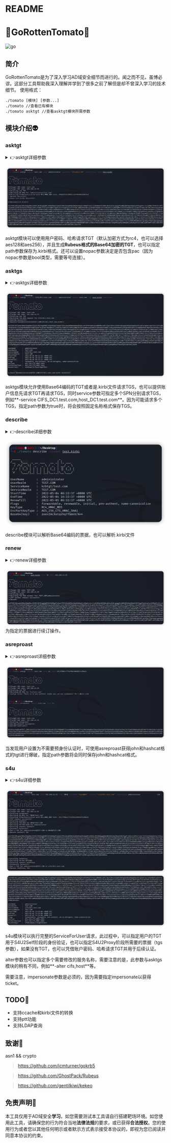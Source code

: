 # README
<h1>🍅GoRottenTomato🍅</h1>

![go](https://img.shields.io/badge/Go-1.17-blue)

## 简介
GoRottenTomato是为了深入学习AD域安全细节而进行的。闻之而不见，虽博必谬。这部分工具帮助我深入理解并学到了很多之前了解但是却不曾深入学习的技术细节。
使用格式：
```
./tomato [模块] [参数...]
./tomato //查看已有模块
./tomato asktgt //查看asktgt模块所需参数
```

## 模块介绍👽
### asktgt
<details>
<summary>👉asktgt详细参数</summary>

```
┌──(root💀kali)-[~/Desktop]
└─# ./tomato asktgt

 _____                      _        
/__   \___  _ __ ___   __ _| |_ ___  
  / /\/ _ \| '_ ` _ \ / _` | __/ _ \ 
 / / | (_) | | | | | | (_| | || (_) |
 \/   \___/|_| |_| |_|\__,_|\__\___/ 

  -dcIP string
        Target KDC's IP address
  -domain string
        Target domain name
  -etype string
        Kind of encryption key (rc4, aes128, aes256) (default "rc4")
  -hash string
        User's password hash
  -nopac
        Whether to include pac, default false
  -password string
        User's password
  -path string
        File save path
  -user string
        Username
``` 

</details>

![](README/7AFACBE8-0B4A-4508-BD7C-B926C8A40E67%202.png)

asktgt模块可以使用用户密码、哈希请求TGT（默认加密方式为rc4，也可以选择aes128和aes256），并且生成**Rubeus格式的Base64加密的TGT**，也可以指定path参数保存为.kirbi格式。还可以设置nopac参数决定是否包含pac（因为nopac参数是bool类型，需要等号连接）。


### asktgs
<details>
<summary>👉asktgs详细参数</summary>

```
                                                                                                                                                                     
┌──(root💀kali)-[~/Desktop]
└─# ./tomato asktgs

 _____                      _        
/__   \___  _ __ ___   __ _| |_ ___  
  / /\/ _ \| '_ ` _ \ / _` | __/ _ \ 
 / / | (_) | | | | | | (_| | || (_) |
 \/   \___/|_| |_| |_|\__,_|\__\___/ 

  -dcIP string
        Target KDC's IP address
  -domain string
        Target domain name
  -etype string
        Kind of encryption key (rc4, aes128, aes256) (default "rc4")
  -hash string
        User's password hash
  -nopac
        Whether to include pac, default false
  -password string
        User's password
  -path
        File save path, default false
  -service string
        services must be specified, comma separated
  -tgt string
        request TGS using the specified TGT (Base64TGT or .kirbi)
  -user string
        Username
```

</details>

![](README/4A1D5386-DBA1-411C-9FE9-289F4E136DD3%202.png)

asktgs模块允许使用Base64编码的TGT或者是.kirbi文件请求TGS，也可以提供账户信息先请求TGT再请求TGS，同时service参数可指定多个SPN分别请求TGS，例如**-service CIFS_DC1.test.com,host_DC1.test.com**。因为可能请求多个TGS，指定path参数为true时，将会按照固定名称格式保存TGS。

### describe
<details>
<summary>👉describe详细参数</summary>

```
┌──(root💀kali)-[~/Desktop]
└─# ./tomato describe

 _____                      _        
/__   \___  _ __ ___   __ _| |_ ___  
  / /\/ _ \| '_ ` _ \ / _` | __/ _ \ 
 / / | (_) | | | | | | (_| | || (_) |
 \/   \___/|_| |_| |_|\__,_|\__\___/ 

  -ticket string
        Ticket that needs to be decrypted (Base64TGT or .kirbi)
```

</details>

![](README/654526B1-5A82-43F8-BDE1-9F050C5DA323%202.png)

describe模块可以解析Base64编码的票据，也可以解析.kirbi文件

### renew
<details>
<summary>👉renew详细参数</summary>

```
┌──(root💀kali)-[~/Desktop]
└─# ./tomato renew 

 _____                      _        
/__   \___  _ __ ___   __ _| |_ ___  
  / /\/ _ \| '_ ` _ \ / _` | __/ _ \ 
 / / | (_) | | | | | | (_| | || (_) |
 \/   \___/|_| |_| |_|\__,_|\__\___/ 

  -dcIP string
        Target KDC's IP address
  -path string
        File save path
  -tgt string
        Tickets that need to be renew (Base64TGT or .kirbi)
  -till duration
        Ticket expiration date, default 7 days (default 168h0m0s)
```

</details>

![](README/76845782-DCCA-45D3-8FB7-81F8C062372D%202.png)
为指定的票据进行续订操作。

### asreproast
<details>
<summary>👉asreproast详细参数</summary>

```
┌──(root💀kali)-[~/Desktop]
└─# ./tomato asreproast

 _____                      _        
/__   \___  _ __ ___   __ _| |_ ___  
  / /\/ _ \| '_ ` _ \ / _` | __/ _ \ 
 / / | (_) | | | | | | (_| | || (_) |
 \/   \___/|_| |_| |_|\__,_|\__\___/ 

  -dcIP string
        Target KDC's IP address
  -domain string
        Target domain name
  -etype string
        Kind of encryption key (rc4, aes128, aes256) (default "rc4")
  -format string
        output format (john, hashcat) (default "john")
  -path string
        File save path
  -user string
        Username

```
</details>

![](README/15DE4525-15D7-4052-81CC-A4CBDC423BAB%202.png)

当发现用户设置为不需要预身份认证时，可使用asreproast获得john和hashcat格式的tgt进行爆破，指定path参数将会同时保存john和hashcat格式。

### s4u
<details>
<summary>👉s4u详细参数</summary>

```
┌──(root💀kali)-[~/Desktop]
└─# ./tomato s4u       

 _____                      _        
/__   \___  _ __ ___   __ _| |_ ___  
  / /\/ _ \| '_ ` _ \ / _` | __/ _ \ 
 / / | (_) | | | | | | (_| | || (_) |
 \/   \___/|_| |_| |_|\__,_|\__\___/ 

  -alter string
        Substitute in any service name
  -dcIP string
        Target KDC's IP address
  -domain string
        Target domain name
  -etype string
        Kind of encryption key (rc4, aes128, aes256) (default "rc4")
  -hash string
        User's password hash
  -impersonate string
        Account to be impersonated
  -nopac
        Whether to include pac, default false
  -password string
        User's password
  -save
        Whether to save the TGS, default false
  -service string
        target rbcd service
  -tgs string
        Base64 encoded TGS (Base64TGT or .kirbi)
  -tgt string
        Base64 encoded TGT (Base64TGT or .kirbi)
  -user string
        Username
```
</details>

![](README/6A16F06F-5CB4-44F7-A649-78051EE58920%202.png)
![](README/CB7898B3-AE3A-441F-9ED4-6AA9B3BE4D94%202.png)

s4u模块可以执行完整的ServiceForUser请求，此过程中，可以指定用户的TGT用于S4U2Self阶段的身份验证，也可以指定S4U2Proxy阶段所需要的票据（tgs参数），如果没有TGT，也可以凭借账户密码、哈希请求TGT并用于后续认证。

alter参数也可以指定多个需要修改的服务名称，需要注意的是，此参数与asktgs模块的稍有不同，例如**-alter cifs,host**等。

需要注意，impersonate参数是必须的，因为需要指定impersonate以获得ticket。

## TODO😬
* 支持ccache和kirbi文件的转换
* 支持ptt功能
* 支持LDAP查询

## 致谢🙏
asn1 && crypto
> https://github.com/jcmturner/gokrb5  

> https://github.com/GhostPack/Rubeus  

> https://github.com/gentilkiwi/kekeo  

## 免责声明🤝
本工具仅用于AD域安全**学习**，如您需要测试本工具请自行搭建靶场环境。如您使用此工具，请确保您的行为符合当地**法律法规**的要求，或已获得**合法授权**。您的使用行为或者您以其他任何明示或者默示方式表示接受本协议的，即视为您已阅读并同意本协议的约束。
